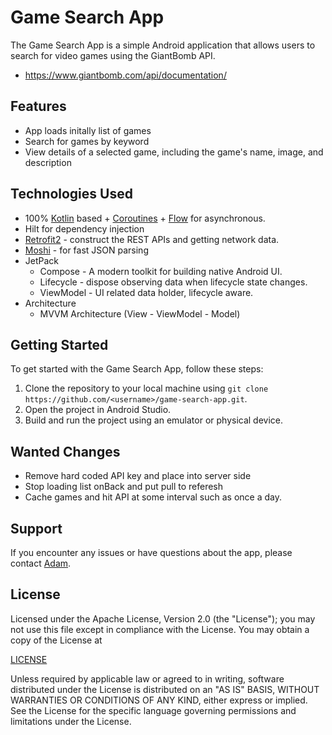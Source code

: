 # Game Search App

The Game Search App is a simple Android application that allows users to search for video games using the GiantBomb API.
 - https://www.giantbomb.com/api/documentation/

## Features

- App loads initally list of games
- Search for games by keyword
- View details of a selected game, including the game's name, image, and description

## Technologies Used

- 100% [Kotlin](https://kotlinlang.org/) based + [Coroutines](https://github.com/Kotlin/kotlinx.coroutines) + [Flow](https://kotlin.github.io/kotlinx.coroutines/kotlinx-coroutines-core/kotlinx.coroutines.flow/) for asynchronous.
- Hilt for dependency injection
- [Retrofit2](https://github.com/square/retrofit) - construct the REST APIs and getting network data.
- [Moshi](https://github.com/square/moshi) - for fast JSON parsing
- JetPack
    - Compose - A modern toolkit for building native Android UI.
    - Lifecycle - dispose observing data when lifecycle state changes.
    - ViewModel - UI related data holder, lifecycle aware.
- Architecture
    - MVVM Architecture (View - ViewModel - Model)

## Getting Started

To get started with the Game Search App, follow these steps:

1. Clone the repository to your local machine using `git clone https://github.com/<username>/game-search-app.git`.
2. Open the project in Android Studio.
3. Build and run the project using an emulator or physical device.

## Wanted Changes

- Remove hard coded API key and place into server side
- Stop loading list onBack and put pull to referesh
- Cache games and hit API at some interval such as once a day.

## Support

If you encounter any issues or have questions about the app, please contact [Adam](https://www.adamgardner.dev/contact).

## License

Licensed under the Apache License, Version 2.0 (the "License");
you may not use this file except in compliance with the License.
You may obtain a copy of the License at

[LICENSE](http://www.apache.org/licenses/LICENSE-2.0)

Unless required by applicable law or agreed to in writing, software
distributed under the License is distributed on an "AS IS" BASIS,
WITHOUT WARRANTIES OR CONDITIONS OF ANY KIND, either express or implied.
See the License for the specific language governing permissions and
limitations under the License.
